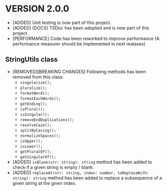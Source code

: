 # VERSION 2.0.0

- [ADDED] Unit testing is now part of this project.
- [ADDED] [DOCS] TSDoc has been adopted and is now part of this project.
- [PERFORMANCE] Code has been reworked to improve performance (A performance measurer should be implemented in next realases)

## StringUtils class

- [REMOVED][BREAKING CHANGES] Following methods has been removed from this class:
  - `singularize();`
  - `pluralize();`
  - `formatWord();`
  - `formatEachWords();`
  - `getEnding();`
  - `isPlural();`
  - `isSingular();`
  - `removeEndDuplications();`
  - `resolveCase();`
  - `splitByCasing();`
  - `normalizeSpaces();`
  - `isUpper();`
  - `isLower();`
  - `getPluralOf();`
  - `getSingularOf();`
- [ADDED] `isBlank(str: string): string` method has been added to check if a given string is empty / blank.
- [ADDED] `replaceAt(str: string, index: number, toReplaceWith: string): string` method has been added to replace a subsequence of a given string at the given index.
